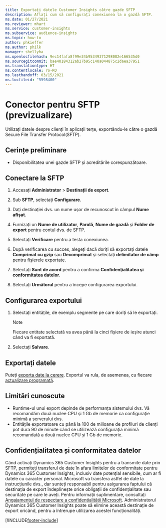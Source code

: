 ```yaml
---
title: Exportați datele Customer Insights către gazde SFTP
description: Aflați cum să configurați conexiunea la o gazdă SFTP.
ms.date: 01/27/2021
ms.reviewer: mhart
ms.service: customer-insights
ms.subservice: audience-insights
ms.topic: how-to
author: phkieffer
ms.author: philk
manager: shellyha
ms.openlocfilehash: 9ec14fafa8f99e34b95349371298082e166535d0
ms.sourcegitcommit: bae40184312ab27b95c140a044875c2daea37951
ms.translationtype: HT
ms.contentlocale: ro-RO
ms.lasthandoff: 03/15/2021
ms.locfileid: "5598400"
---
```

# <a name="connector-for-sftp-preview"></a>Conector pentru SFTP (previzualizare)

Utilizați datele despre clienți în aplicații terțe, exportându-le către o gazdă Secure File Transfer Protocol(SFTP).

## <a name="prerequisites"></a>Cerințe preliminare

- Disponibilitatea unei gazde SFTP și acreditările corespunzătoare.

## <a name="connect-to-sftp"></a>Conectare la SFTP

1. Accesați **Administrator** > **Destinații de export**.

1. Sub **SFTP**, selectați **Configurare**.

1. Dați destinației dvs. un nume ușor de recunoscut în câmpul **Nume afișat**.

1. Furnizați un **Nume de utilizator**, **Parolă**, **Nume de gazdă** și **Folder de export** pentru contul dvs. de SFTP.

1. Selectați **Verificare** pentru a testa conexiunea.

1. După verificarea cu succes, alegeți dacă doriți să exportați datele **Comprimat cu gzip** sau **Decomprimat** și selectați **delimitator de câmp** pentru fișierele exportate.

1. Selectați **Sunt de acord** pentru a confirma **Confidențialitatea și conformitatea datelor**.

1. Selectați **Următorul** pentru a începe configurarea exportului.

## <a name="configure-the-export"></a>Configurarea exportului

1. Selectați entitățile, de exemplu segmente pe care doriți să le exportați.

   > [!NOTE]
   > Fiecare entitate selectată va avea până la cinci fișiere de ieșire atunci când va fi exportată. 

1. Selectați **Salvare**.

## <a name="export-the-data"></a>Exportați datele

Puteți [exporta date la cerere](export-destinations.md). Exportul va rula, de asemenea, cu fiecare [actualizare programată](system.md#schedule-tab).

## <a name="known-limitations"></a>Limitări cunoscute

- Runtime-ul unui export depinde de performanța sistemului dvs. Vă recomandăm două nuclee CPU și 1 Gb de memorie ca configurație minimă a serverului dvs. 
- Entitățile exportatoare cu până la 100 de milioane de profiluri de clienți pot dura 90 de minute când se utilizează configurația minimă recomandată a două nuclee CPU și 1 Gb de memorie. 

## <a name="data-privacy-and-compliance"></a>Confidențialitatea și conformitatea datelor

Când activați Dynamics 365 Customer Insights pentru a transmite date prin SFTP, permiteți transferul de date în afara limitelor de conformitate pentru Dynamics 365 Customer Insights, inclusiv date potențial sensibile, cum ar fi datele cu caracter personal. Microsoft va transfera astfel de date la instrucțiunile dvs., dar sunteți responsabil pentru asigurarea faptului că destinația de export îndeplinește orice obligații de confidențialitate sau securitate pe care le aveți. Pentru informații suplimentare, consultați [Angajamentul de respectare a confidențialității Microsoft](https://go.microsoft.com/fwlink/?linkid=396732).
Administratorul Dynamics 365 Customer Insights poate să elimine această destinație de export oricând, pentru a întrerupe utilizarea acestei funcționalități.


[!INCLUDE[footer-include](../includes/footer-banner.md)]
